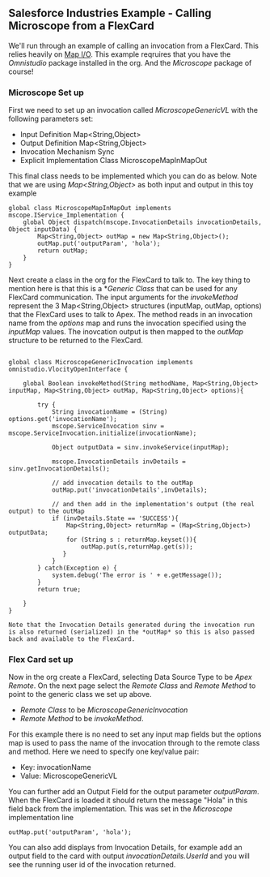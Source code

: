 ## Salesforce Industries Example - Calling Microscope from a FlexCard

We'll run through an example of calling an invocation from a FlexCard. This relies heavily on [Map I/O](./InvocationComplexIO.md). This example reqruires that you have the *Omnistudio* package installed in the org. And the *Microscope* package of course!

### Microscope Set up

First we need to set up an invocation called *MicroscopeGenericVL* with the following parameters set:

* Input Definition	Map<String,Object>
* Output Definition	Map<String,Object>
* Invocation Mechanism	Sync
* Explicit Implementation Class	MicroscopeMapInMapOut

This final class needs to be implemented which you can do as below. Note that we are using *Map<String,Object>* as both input and output in this toy example 

```
global class MicroscopeMapInMapOut implements mscope.IService_Implementation {        
    global Object dispatch(mscope.InvocationDetails invocationDetails, Object inputData) {
        Map<String,Object> outMap = new Map<String,Object>();
        outMap.put('outputParam', 'hola');
        return outMap;
    }
}
```

Next create a class in the org for the FlexCard to talk to. The key thing to mention here is that this is a **Generic Class* that can be used for any FlexCard communication. The input arguments for the *invokeMethod* represent the 3 Map<String,Object> structures (inputMap, outMap, options) that the FlexCard uses to talk to Apex. 
The method reads in an invocation name from the *options* map and runs the invocation specified using the *inputMap* values. The inovcation output is then mapped to the *outMap* structure to be returned to the FlexCard.

```

global class MicroscopeGenericInvocation implements omnistudio.VlocityOpenInterface {

    global Boolean invokeMethod(String methodName, Map<String,Object> inputMap, Map<String,Object> outMap, Map<String,Object> options){

        try {
            String invocationName = (String) options.get('invocationName');
            mscope.ServiceInvocation sinv = mscope.ServiceInvocation.initialize(invocationName);  
            
            Object outputData = sinv.invokeService(inputMap);

            mscope.InvocationDetails invDetails = sinv.getInvocationDetails();            

            // add invocation details to the outMap
            outMap.put('invocationDetails',invDetails);

            // and then add in the implementation's output (the real output) to the outMap
            if (invDetails.State == 'SUCCESS'){
                Map<String,Object> returnMap = (Map<String,Object>) outputData;
                for (String s : returnMap.keyset()){
                    outMap.put(s,returnMap.get(s));
               }
            }            
        } catch(Exception e) {
            system.debug('The error is ' + e.getMessage());
        }
        return true;
        
    }
}

Note that the Invocation Details generated during the invocation run is also returned (serialized) in the *outMap* so this is also passed back and available to the FlexCard.

```

### Flex Card set up

Now in the org create a FlexCard, selecting Data Source Type to be *Apex Remote*. On the next page select the *Remote Class* and *Remote Method* to point to the generic class we set up above.

*  *Remote Class* to be *MicroscopeGenericInvocation* 
*  *Remote Method* to be *invokeMethod*. 

For this example there is no need to set any input map fields but the options map is used to pass the name of the invocation through to the remote class and method. Here we need to specify one key/value pair:

* Key: invocationName
* Value: MicroscopeGenericVL

You can further add an Output Field for the output parameter *outputParam*. When the FlexCard is loaded it should return the message "Hola" in this field back from the implementation. This was set in the *Microscope* implementation line 

```
outMap.put('outputParam', 'hola');
```

You can also add displays from Invocation Details, for example add an output field to the card with output *invocationDetails.UserId* and you will see the running user id of the invocation returned.

